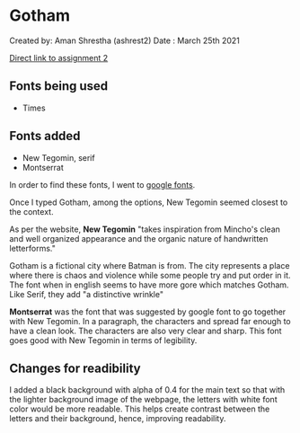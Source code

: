 # Gotham

Created by: Aman Shrestha (ashrest2)
Date : March 25th 2021

[Direct link to assignment 2](https://vikramgupta.digitalscholar.rochester.edu/assignment02/homepage.html)

## Fonts being used
- Times

## Fonts added
- New Tegomin, serif
- Montserrat

In order to find these fonts, I went to [google fonts](https://fonts.google.com/).

Once I typed Gotham, among the options, New Tegomin seemed closest to the context.

As per the website, **New Tegomin** "takes inspiration from Mincho's clean and well organized appearance and the organic nature of handwritten letterforms."

Gotham is a fictional city where Batman is from. The city represents a place where there is chaos and violence while some people try and put order in it. The font when in english seems to have more gore which matches Gotham. Like Serif, they add "a distinctive wrinkle"

**Montserrat** was the font that was suggested by google font to go together with New Tegomin. In a paragraph, the characters and spread far enough to have a clean look. The characters are also very clear and sharp. This font goes good with New Tegomin in terms of legibility.

## Changes for readibility
I added a black background with alpha of 0.4 for the main text so that with the lighter background image of the webpage, the letters with white font color would be more readable. This helps create contrast between the letters and their background, hence, improving readability.

